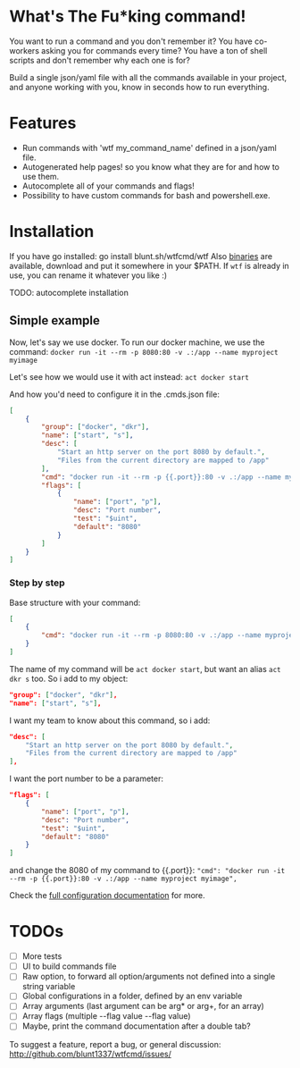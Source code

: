 # What's The Fu*king command!

You want to run a command and you don't remember it?
You have co-workers asking you for commands every time?
You have a ton of shell scripts and don't remember why each one is for?

Build a single json/yaml file with all the commands available in your project, and anyone working with you, know in seconds how to run everything.

# Features

- Run commands with 'wtf my_command_name' defined in a json/yaml file.
- Autogenerated help pages! so you know what they are for and how to use them.
- Autocomplete all of your commands and flags!
- Possibility to have custom commands for bash and powershell.exe.

# Installation

If you have go installed: go install blunt.sh/wtfcmd/wtf
Also [binaries](https://github.com/blunt1337/wtfcmd/releases) are available, download and put it somewhere in your $PATH.
If `wtf` is already in use, you can rename it whatever you like :)

TODO: autocomplete installation

## Simple example

Now, let's say we use docker. To run our docker machine, we use the command:
`docker run -it --rm -p 8080:80 -v .:/app --name myproject myimage`

Let's see how we would use it with act instead:
`act docker start`

And how you'd need to configure it in the .cmds.json file:
```json
[
	{
		"group": ["docker", "dkr"],
        "name": ["start", "s"],
        "desc": [
			"Start an http server on the port 8080 by default.",
			"Files from the current directory are mapped to /app"
		],
        "cmd": "docker run -it --rm -p {{.port}}:80 -v .:/app --name myproject myimage",
        "flags": [
            {
                "name": ["port", "p"],
                "desc": "Port number",
                "test": "$uint",
                "default": "8080"
            }
        ]
	}
]
```

### Step by step

Base structure with your command:
```json
[
	{
		"cmd": "docker run -it --rm -p 8080:80 -v .:/app --name myproject myimage",
	}
]
```

The name of my command will be `act docker start`, but want an alias `act dkr s` too.
So i add to my object:
```json
"group": ["docker", "dkr"],
"name": ["start", "s"],
```

I want my team to know about this command, so i add:
```json
"desc": [
	"Start an http server on the port 8080 by default.",
	"Files from the current directory are mapped to /app"
],
```

I want the port number to be a parameter:
```json
"flags": [
	{
		"name": ["port", "p"],
		"desc": "Port number",
		"test": "$uint",
		"default": "8080"
	}
]
```
and change the 8080 of my command to {{.port}}:
`"cmd": "docker run -it --rm -p {{.port}}:80 -v .:/app --name myproject myimage",`

Check the [full configuration documentation](https://github.com/blunt1337/wtfcmd/CMDS.md) for more.

# TODOs

- [ ] More tests
- [ ] UI to build commands file
- [ ] Raw option, to forward all option/arguments not defined into a single string variable
- [ ] Global configurations in a folder, defined by an env variable
- [ ] Array arguments (last argument can be arg* or arg+, for an array)
- [ ] Array flags (multiple --flag value --flag value)
- [ ] Maybe, print the command documentation after a double tab?

To suggest a feature, report a bug, or general discussion:
http://github.com/blunt1337/wtfcmd/issues/